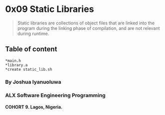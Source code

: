 # 0x09 Static Libraries

>Static libraries are collections of object files that are linked into the program during the linking phase of compilation, and are not relevant during runtime.

## Table of content
	*main.h
	*library.a
	*create static_lib.sh

### By Joshua Iyanuoluwa

### ALX Software Engineering Programming
#### COHORT 9. Lagos, Nigeria.
